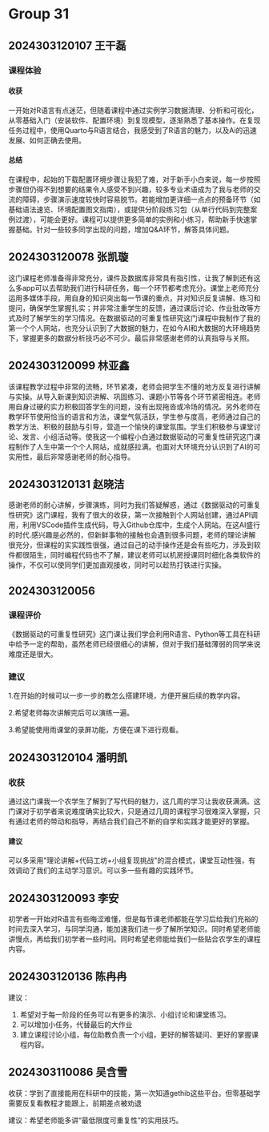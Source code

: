 # Group 31

## 2024303120107 王干磊

### 课程体验

#### 收获

一开始对R语言有点迷茫，但随着课程中通过实例学习数据清理、分析和可视化，从零基础入门（安装软件、配置环境）到复现模型，逐渐熟悉了基本操作。在复现任务过程中，使用Quarto与R语言结合，我感受到了R语言的魅力，以及Ai的迅速发展、如何正确去使用。

#### 总结

在课程中，起始的下载配置环境步骤让我犯了难，对于新手小白来说，每一步按照步骤但仍得不到想要的结果令人感受不到兴趣，较多专业术语成为了我与老师的交流的障碍，步骤演示速度较快时容易脱节。若能增加更详细一点点的预备环节（如基础语法速览、环境配置图文指南），或提供分阶段练习包（从单行代码到完整案例过渡），可能会更好。课程可以提供更多简单的实例和小练习，帮助新手快速掌握基础。针对一些较多同学出现的问题，增加Q&A环节，解答具体问题。

## 2024303120078 张凯璇

这门课程老师准备得非常充分，课件及数据库非常具有指引性，让我了解到还有这么多app可以去帮助我们进行科研任务，每一个环节都考虑充分。课堂上老师充分运用多媒体手段，用自身的知识突出每一节课的重点，并对知识反复讲解、练习和提问，确保学生掌握扎实；并非常注重学生的反馈，通过课后讨论、作业批改等方式及时了解学生的学习情况。在数据驱动的可重复性研究这门课程中我制作了我的第一个个人网站，也充分认识到了大数据的魅力，在如今AI和大数据的大环境趋势下，掌握更多的数据分析技巧必不可少。最后非常感谢老师的认真指导与关照。


## 2024303120099 林亚鑫

该课程教学过程中非常的流畅，环节紧凑，老师会把学生不懂的地方反复进行讲解与实操。从导入新课到知识讲解、巩固练习、课题小节等各个环节紧密相连。老师用自身过硬的实力积极回答学生的问题，没有出现拖沓或冷场的情况。另外老师在教学环节使用恰当的语言和方法，课堂气氛活跃，学生参与度高，老师通过自己的教学方法、积极的鼓励与引导，营造一个愉快的课堂氛围。学生们积极参与课堂讨论、发言、小组活动等。使我这一个编程小白通过数据驱动的可重复性研究这门课程制作了人生中第一个个人网站，成就感拉满。也面对大环境充分认识到了AI的可实用性，最后非常感谢老师的耐心指导。


## 2024303120131 赵晓洁

感谢老师的耐心讲解，步骤演练，同时为我们答疑解惑，通过《数据驱动的可重复性研究》这门课程，我有了很大的收获，第一次接触到个人网站创建，通过API调用，利用VSCode插件生成代码，导入Github仓库中，生成个人网站。在这AI盛行的时代.感兴趣是必然的，但新鲜事物的接触也会遇到很多问题，老师的理论讲解很充分，但课程的实实践性很强，通过自己的动手操作还是会有些吃力，涉及到软件都很陌生，同时编程代码也不了解，建议老师可以机房授课同时细化各类软件的操作，不仅可以使同学们更加直观接收，同时可以趁热打铁进行实操。


## 2024303120056

### 课程评价

《数据驱动的可重复性研究》这门课让我们学会利用R语言、Python等工具在科研中给予一定的帮助，虽然老师已经很细心的讲解，但对于我们基础薄弱的同学来说难度还是很大。

### 建议

1.在开始的时候可以一步一步的教怎么搭建环境，方便开展后续的教学内容。

2.希望老师每次讲解完后可以演练一遍。

3.希望能使用雨课堂的录屏功能，方便在课下进行观看。

## 2024303120104 潘明凯

### 收获

通过这门课我一个农学生了解到了写代码的魅力，这几周的学习让我收获满满。这门课对于初学者来说难度确实比较大，只是通过几周的课程学习很难深入掌握，只有通过老师的带动和指导，再结合我们自己不断的自学和实践才能更好的掌握。

#### 建议

可以多采用"理论讲解+代码工坊+小组复现挑战"的混合模式，课堂互动性强，有效调动了我们的主动学习意识。可以多一些有趣的实践环节。

## 2024303120093 李安

初学者一开始对R语言有些晦涩难懂，但是每节课老师都能在学习后给我们充裕的时间去深入学习，与同学沟通，能加速我们进一步了解所学知识。同时希望老师能讲慢点，再给我们初学者一些时间。同时希望老师能给我们一些贴合农学生的课程内容。


## 2024303120136 陈冉冉

建议：

1. 希望对于每一阶段的任务可以有更多的演示、小组讨论和课堂练习。
2. 可以增加小任务，代替最后的大作业
3. 建立课程讨论小组，每位助教负责一个小组，更好的解答疑问、更好的掌握课程内容。


## 2024303110086 吴含雪

收获：学到了直接能用在科研中的技能，第一次知道gethib这些平台。但零基础学需要反复看教程才能跟上，前期差点被劝退

建议：希望老师能多讲“最低限度可重复性”的实用技巧。

